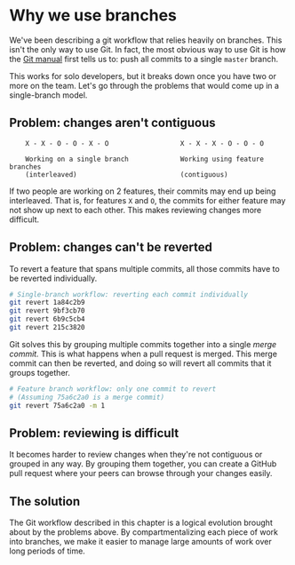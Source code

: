 # Why we use branches

We've been describing a git workflow that relies heavily on branches. This isn't the only way to use Git. In fact, the most obvious way to use Git is how the [Git manual] first tells us to: push all commits to a single `master` branch.

This works for solo developers, but it breaks down once you have two or more on the team. Let's go through the problems that would come up in a single-branch model.

## Problem: changes aren't contiguous

```
    X - X - O - O - X - O                  X - X - X - O - O - O

    Working on a single branch             Working using feature branches
    (interleaved)                          (contiguous)
```

If two people are working on 2 features, their commits may end up being interleaved. That is, for features `X` and `O`, the commits for either feature may not show up next to each other. This makes reviewing changes more difficult.

## Problem: changes can't be reverted

To revert a feature that spans multiple commits, all those commits have to be reverted individually.

```sh
# Single-branch workflow: reverting each commit individually
git revert 1a84c2b9
git revert 9bf3cb70
git revert 6b9c5cb4
git revert 215c3820
```

Git solves this by grouping multiple commits together into a single *merge commit.* This is what happens when a pull request is merged. This merge commit can then be reverted, and doing so will revert all commits that it groups together.

```sh
# Feature branch workflow: only one commit to revert
# (Assuming 75a6c2a0 is a merge commit)
git revert 75a6c2a0 -m 1
```

## Problem: reviewing is difficult

It becomes harder to review changes when they're not contiguous or grouped in any way. By grouping them together, you can create a GitHub pull request where your peers can browse through your changes easily.

## The solution

The Git workflow described in this chapter is a logical evolution brought about by the problems above. By compartmentalizing each piece of work into branches, we make it easier to manage large amounts of work over long periods of time.

[Git manual]: https://git-scm.com/documentation
